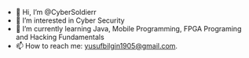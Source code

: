 - 👋 Hi, I’m @CyberSoldierr
- 👀 I’m interested in Cyber Security
- 🌱 I’m currently learning Java, Mobile Programming, FPGA Programing and Hacking Fundamentals
- 📫 How to reach me: yusufbilgin1905@gmail.com.

<!---
CyberSoldierr/CyberSoldierr is a ✨ special ✨ repository 
--->
